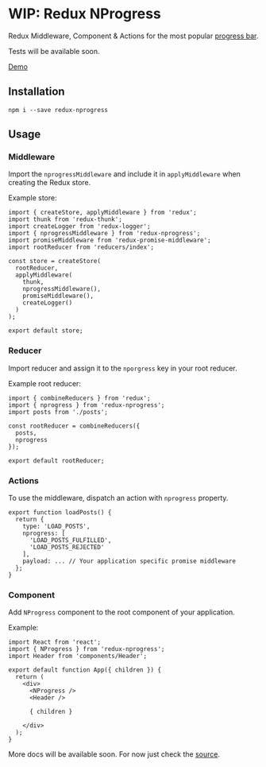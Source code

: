 # WIP: Redux NProgress

Redux Middleware, Component & Actions for the most popular [progress bar](https://github.com/rstacruz/nprogress).

Tests will be available soon.

[Demo](http://jaredt67.github.io/redux-nprogress/)


## Installation

`npm i --save redux-nprogress`


## Usage

### Middleware

Import the `nprogressMiddleware` and include it in `applyMiddleware` when creating the Redux store.

Example store:

```
import { createStore, applyMiddleware } from 'redux';
import thunk from 'redux-thunk';
import createLogger from 'redux-logger';
import { nprogressMiddleware } from 'redux-nprogress';
import promiseMiddleware from 'redux-promise-middleware';
import rootReducer from 'reducers/index';

const store = createStore(
  rootReducer,
  applyMiddleware(
    thunk,
    nprogressMiddleware(),
    promiseMiddleware(),
    createLogger()
  )
);

export default store;
```


### Reducer

Import reducer and assign it to the `nporgress` key in your root reducer.

Example root reducer:

```
import { combineReducers } from 'redux';
import { nprogress } from 'redux-nprogress';
import posts from './posts';

const rootReducer = combineReducers({
  posts,
  nprogress
});

export default rootReducer;
```


### Actions

To use the middleware, dispatch an action with `nprogress` property.

```
export function loadPosts() {
  return {
    type: 'LOAD_POSTS',
    nprogress: [
      'LOAD_POSTS_FULFILLED',
      'LOAD_POSTS_REJECTED'
    ],
    payload: ... // Your application specific promise middleware
  };
}
```


### Component

Add `NProgress` component to the root component of your application.

Example:

```
import React from 'react';
import { NProgress } from 'redux-nprogress';
import Header from 'components/Header';

export default function App({ children }) {
  return (
    <div>
      <NProgress />
      <Header />

      { children }

    </div>
  );
}
```

More docs will be available soon.
For now just check the [source](https://github.com/jaredt67/redux-nprogress/tree/master/src).
